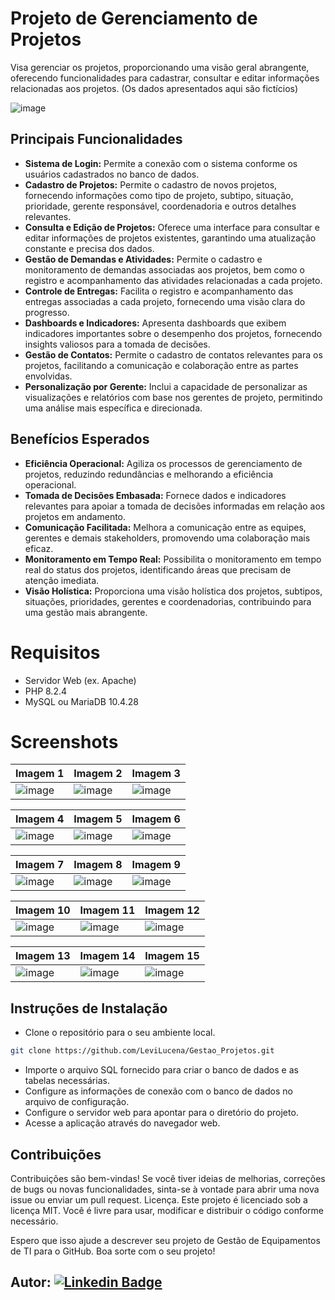 # Projeto de Gerenciamento de Projetos

Visa gerenciar os projetos, proporcionando uma visão geral abrangente, oferecendo funcionalidades para cadastrar, consultar e editar informações relacionadas aos projetos. 
(Os dados apresentados aqui são fictícios)

![image](https://github.com/LeviLucena/Gestao_Projetos/assets/34045910/d4f0f75d-7a18-45be-bdc1-8d5d78cb81c9)


## Principais Funcionalidades

- **Sistema de Login:** Permite a conexão com o sistema conforme os usuários cadastrados no banco de dados.
- **Cadastro de Projetos:** Permite o cadastro de novos projetos, fornecendo informações como tipo de projeto, subtipo, situação, prioridade, gerente responsável, coordenadoria e outros detalhes relevantes.
- **Consulta e Edição de Projetos:** Oferece uma interface para consultar e editar informações de projetos existentes, garantindo uma atualização constante e precisa dos dados.
- **Gestão de Demandas e Atividades:** Permite o cadastro e monitoramento de demandas associadas aos projetos, bem como o registro e acompanhamento das atividades relacionadas a cada projeto.
- **Controle de Entregas:** Facilita o registro e acompanhamento das entregas associadas a cada projeto, fornecendo uma visão clara do progresso.
- **Dashboards e Indicadores:** Apresenta dashboards que exibem indicadores importantes sobre o desempenho dos projetos, fornecendo insights valiosos para a tomada de decisões.
- **Gestão de Contatos:** Permite o cadastro de contatos relevantes para os projetos, facilitando a comunicação e colaboração entre as partes envolvidas.
- **Personalização por Gerente:** Inclui a capacidade de personalizar as visualizações e relatórios com base nos gerentes de projeto, permitindo uma análise mais específica e direcionada.

## Benefícios Esperados

- **Eficiência Operacional:** Agiliza os processos de gerenciamento de projetos, reduzindo redundâncias e melhorando a eficiência operacional.
- **Tomada de Decisões Embasada:** Fornece dados e indicadores relevantes para apoiar a tomada de decisões informadas em relação aos projetos em andamento.
- **Comunicação Facilitada:** Melhora a comunicação entre as equipes, gerentes e demais stakeholders, promovendo uma colaboração mais eficaz.
- **Monitoramento em Tempo Real:** Possibilita o monitoramento em tempo real do status dos projetos, identificando áreas que precisam de atenção imediata.
- **Visão Holística:** Proporciona uma visão holística dos projetos, subtipos, situações, prioridades, gerentes e coordenadorias, contribuindo para uma gestão mais abrangente.

# Requisitos

- Servidor Web (ex. Apache)
- PHP 8.2.4
- MySQL ou MariaDB 10.4.28

# Screenshots

| Imagem 1 | Imagem 2 | Imagem 3 |
| ---------| ---------| ---------|
|![image](https://github.com/LeviLucena/Gestao_Projetos/assets/34045910/9b1369d8-c5d3-4ed9-a367-97d9159c8f85) | ![image](https://github.com/LeviLucena/Gestao_Projetos/assets/34045910/8b814015-895e-4019-ab65-b98662efeb28) | ![image](https://github.com/LeviLucena/Gestao_Projetos/assets/34045910/8d698b37-7a8a-42d8-9363-a914b94cd031)

| Imagem 4 | Imagem 5 | Imagem 6 |
| ---------| ---------| ---------|
| ![image](https://github.com/LeviLucena/Gestao_Projetos/assets/34045910/f8063add-ed2c-444e-83d8-2b972213605b) | ![image](https://github.com/LeviLucena/Gestao_Projetos/assets/34045910/615e3f68-5dab-4485-baf6-9d5089143f26) | ![image](https://github.com/LeviLucena/Gestao_Projetos/assets/34045910/34698b14-c45c-4cc1-b3c9-52a51b8ca187)

| Imagem 7 | Imagem 8 | Imagem 9 |
| ---------| ---------| ---------|
| ![image](https://github.com/LeviLucena/Gestao_Projetos/assets/34045910/42ff4797-5d2a-46ae-afbf-4f1dea222389) | ![image](https://github.com/LeviLucena/Gestao_Projetos/assets/34045910/d684f1bd-d9ba-4a7d-a259-08b6641d10a4) | ![image](https://github.com/LeviLucena/Gestao_Projetos/assets/34045910/2ef3b9c8-9256-453c-8042-ef5b9ca14aaf)

| Imagem 10 | Imagem 11 | Imagem 12 |
| ---------| ---------| ---------|
| ![image](https://github.com/LeviLucena/Gestao_Projetos/assets/34045910/57f3faf5-cb58-4cdb-b0b5-f84d71467498) | ![image](https://github.com/LeviLucena/Gestao_Projetos/assets/34045910/90d290a3-e183-4029-9bc9-6836df3fac15) | ![image](https://github.com/LeviLucena/Gestao_Projetos/assets/34045910/eef3ea2d-c8e5-4b46-aa49-276a2c69c637)

| Imagem 13 | Imagem 14 | Imagem 15 |
| ---------| ---------| ---------|
| ![image](https://github.com/LeviLucena/Gestao_Projetos/assets/34045910/d9f8d0c1-28cb-40d9-897c-2e051e1946e7) | ![image](https://github.com/LeviLucena/Gestao_Projetos/assets/34045910/616ec559-a3ed-4be9-bbfc-c268dd28d5d1) | ![image](https://github.com/LeviLucena/Gestao_Projetos/assets/34045910/0278e73c-d199-4d5e-abba-8a42e404061b)

## Instruções de Instalação

- Clone o repositório para o seu ambiente local.
  
```bash
git clone https://github.com/LeviLucena/Gestao_Projetos.git
```

- Importe o arquivo SQL fornecido para criar o banco de dados e as tabelas necessárias.
- Configure as informações de conexão com o banco de dados no arquivo de configuração.
- Configure o servidor web para apontar para o diretório do projeto.
- Acesse a aplicação através do navegador web.

## Contribuições

Contribuições são bem-vindas! Se você tiver ideias de melhorias, correções de bugs ou novas funcionalidades, sinta-se à vontade para abrir uma nova issue ou enviar um pull request.
Licença. Este projeto é licenciado sob a licença MIT. Você é livre para usar, modificar e distribuir o código conforme necessário.

Espero que isso ajude a descrever seu projeto de Gestão de Equipamentos de TI para o GitHub. Boa sorte com o seu projeto!

## Autor: [![Linkedin Badge](https://img.shields.io/badge/-LinkedIn-blue?style=flat-square&logo=Linkedin&logoColor=white&link=https://www.linkedin.com/in/levilucena/)](https://www.linkedin.com/in/levilucena/)
